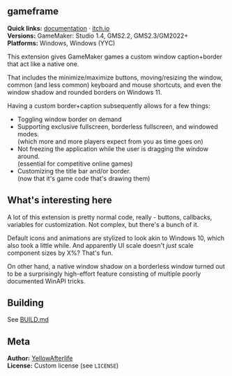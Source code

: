 ## gameframe

**Quick links:** [documentation](https://yal.cc/docs/gm/gameframe)
  · [itch.io](https://yellowafterlife.itch.io/gamemaker-gameframe)  
**Versions:** GameMaker: Studio 1.4, GMS2.2, GMS2.3/GM2022+  
**Platforms:** Windows, Windows (YYC)

This extension gives GameMaker games a custom window caption+border that act like a native one.
	
That includes the minimize/maximize buttons,
moving/resizing the window,
common (and less common) keyboard and mouse shortcuts,
and even the window shadow and rounded borders on Windows 11.
	
Having a custom border+caption subsequently allows for a few things:

- Toggling window border on demand
- Supporting exclusive fullscreen, borderless fullscreen, and windowed modes.  
    (which more and more players expect from you as time goes on)
- Not freezing the application while the user is dragging the window around.  
    (essential for competitive online games)
- Customizing the title bar and/or border.  
    (now that it's game code that's drawing them)

## What's interesting here

A lot of this extension is pretty normal code, really -
buttons, callbacks, variables for customization. Not complex, but there's a bunch of it.

Default icons and animations are stylized to look akin to Windows 10, which also took a little while. And apparently UI scale doesn't _just_ scale component sizes by X%? That's fun.

On other hand, a native window shadow on a borderless window turned out to be a surprisingly high-effort feature consisting of multiple poorly documented WinAPI tricks.

## Building 

See [BUILD.md](BUILD.md)

## Meta

**Author:** [YellowAfterlife](https://github.com/YellowAfterlife)  
**License:** Custom license (see `LICENSE`)